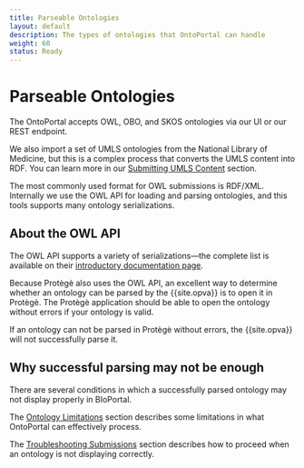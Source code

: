 ```yaml
---
title: Parseable Ontologies
layout: default
description: The types of ontologies that OntoPortal can handle
weight: 60
status: Ready
---
```


# Parseable Ontologies

The OntoPortal accepts OWL, OBO, and SKOS ontologies via our UI or our REST endpoint. 

We also import a set of UMLS ontologies from the National Library of Medicine,
but this is a complex process that converts the UMLS content into RDF.
You can learn more in our <a href="handling_umls">Submitting UMLS Content</a>
section.

The most commonly used format for OWL submissions is RDF/XML.  
Internally we use the OWL API for loading and parsing ontologies,
and this tools supports many ontology serializations.

## About the OWL API

The OWL API supports a variety of serializations—the complete list is available on their <a href="https://github.com/owlcs/owlapi/wiki">introductory documentation page</a>.

Because Protègè also uses the OWL API, an excellent way to determine 
whether an ontology can be parsed by the {{site.opva}} 
is to open it in Protègè. 
The Protègè application should be able to open the ontology without errors
if your ontology is valid.

If an ontology can not be parsed in Protègè without errors, 
the {{site.opva}} will not successfully parse it.

## Why successful parsing may not be enough

There are several conditions in which a successfully parsed ontology 
may not display properly in BIoPortal. 

The <a href="ontology_limitations">Ontology Limitations</a> section
describes some limitations in what OntoPortal can effectively process.

The <a href="troubleshooting_submissions">Troubleshooting Submissions</a>
section describes how to proceed when an ontology is not displaying correctly.